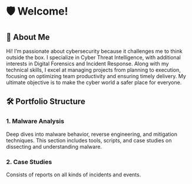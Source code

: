 # 🛡️ Welcome!

## 🔐 About Me

Hi! I’m passionate about cybersecurity because it challenges me to think outside the box. I specialize in Cyber Threat Intelligence, with additional interests in Digital Forensics and Incident Response. Along with my technical skills, I excel at managing projects from planning to execution, focusing on optimizing team productivity and ensuring timely delivery. My ultimate objective is to make the cyber world a safer place for everyone.

## 🛠️ Portfolio Structure

### 1. Malware Analysis
Deep dives into malware behavior, reverse engineering, and mitigation techniques. This section includes tools, scripts, and case studies on dissecting and understanding malware.

### 2. Case Studies
Consists of reports on all kinds of incidents and events.



